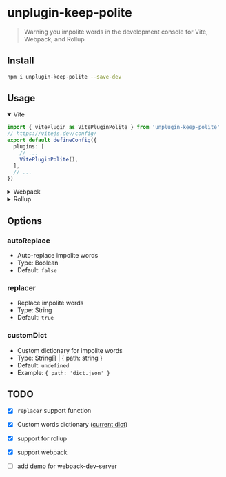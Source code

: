 # unplugin-keep-polite

>  Warning you impolite words in the development console for Vite, Webpack, and Rollup

## Install

```bash
npm i unplugin-keep-polite --save-dev
```

## Usage
  
<details open>
  <summary>Vite</summary>

```ts
import { vitePlugin as VitePluginPolite } from 'unplugin-keep-polite'
// https://vitejs.dev/config/
export default defineConfig({
  plugins: [
    // ...
    VitePluginPolite(),
  ],
  // ...
})
```
</details>

<details>
  <summary>Webpack</summary>

```ts
import unPluginPolite from 'unplugin-keep-polite'

export default {
  entry: './src/index.js',
  output: {
    path: path.resolve(__dirname, 'dist'),
    filename: 'bundle.js',
  },
  plugins: [unPlugin.webpack()],
}
```
</details>

<details>
  <summary>Rollup</summary>

```ts
import { defineConfig } from 'rollup'
import { rollupPlugin } from 'unplugin-keep-polite'

export default defineConfig({
  input: 'src/index.ts',
  output: {
    file: 'dist/bundle.js',
    format: 'cjs',
  },
  plugins: [
    rollupPlugin(),
  ],
})
```
</details>



## Options

### autoReplace

  - Auto-replace impolite words
  - Type: Boolean
  - Default: `false`

### replacer
  
  - Replace impolite words
  - Type: String
  - Default: `true`

### customDict
  
  - Custom dictionary for impolite words
  - Type: String[] | { path: string }
  - Default: `undefined`
  - Example: `{ path: 'dict.json' }`

## TODO

  - [x] `replacer` support function
  - [x] Custom words dictionary ([current dict](https://github.com/tangdaoyuan/impolite-words/blob/master/src/dict/en.json))
  - [x] support for rollup
  - [x] support webpack
  - [ ] add demo for webpack-dev-server

